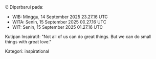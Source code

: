 ⏰ Diperbarui pada:
- WIB: Minggu, 14 September 2025 23.27.16 UTC
- WITA: Senin, 15 September 2025 00.27.16 UTC
- WIT: Senin, 15 September 2025 01.27.16 UTC

Kutipan Inspiratif:
"Not all of us can do great things. But we can do small things with great love."


Kategori: inspirational

